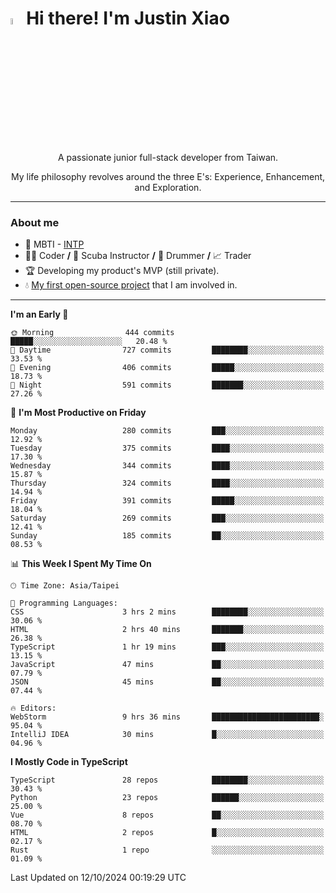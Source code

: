 # <img src="https://media.giphy.com/media/hvRJCLFzcasrR4ia7z/giphy.gif" width="5%">Hi there! I'm Justin Xiao
<p align="center">A passionate junior full-stack developer from Taiwan.  </p>
<p align="center">My life philosophy revolves around the three E's: Experience, Enhancement, and Exploration.</p>

---
### About me
- 👀 MBTI - [INTP](https://www.16personalities.com/intp-personality)
- 👨‍💻 Coder **/** 🤿 Scuba Instructor **/** 🥁 Drummer **/** 📈 Trader
- 🏆 Developing my product's MVP (still private).
- 💧 [My first open-source project](https://github.com/Game-as-a-Service/Game-Lobby-Web) that I am involved in.

---
<!--START_SECTION:waka-->
**I'm an Early 🐤** 

```text
🌞 Morning                444 commits         █████░░░░░░░░░░░░░░░░░░░░   20.48 % 
🌆 Daytime                727 commits         ████████░░░░░░░░░░░░░░░░░   33.53 % 
🌃 Evening                406 commits         █████░░░░░░░░░░░░░░░░░░░░   18.73 % 
🌙 Night                  591 commits         ███████░░░░░░░░░░░░░░░░░░   27.26 % 
```
📅 **I'm Most Productive on Friday** 

```text
Monday                   280 commits         ███░░░░░░░░░░░░░░░░░░░░░░   12.92 % 
Tuesday                  375 commits         ████░░░░░░░░░░░░░░░░░░░░░   17.30 % 
Wednesday                344 commits         ████░░░░░░░░░░░░░░░░░░░░░   15.87 % 
Thursday                 324 commits         ████░░░░░░░░░░░░░░░░░░░░░   14.94 % 
Friday                   391 commits         █████░░░░░░░░░░░░░░░░░░░░   18.04 % 
Saturday                 269 commits         ███░░░░░░░░░░░░░░░░░░░░░░   12.41 % 
Sunday                   185 commits         ██░░░░░░░░░░░░░░░░░░░░░░░   08.53 % 
```


📊 **This Week I Spent My Time On** 

```text
🕑︎ Time Zone: Asia/Taipei

💬 Programming Languages: 
CSS                      3 hrs 2 mins        ████████░░░░░░░░░░░░░░░░░   30.06 % 
HTML                     2 hrs 40 mins       ███████░░░░░░░░░░░░░░░░░░   26.38 % 
TypeScript               1 hr 19 mins        ███░░░░░░░░░░░░░░░░░░░░░░   13.15 % 
JavaScript               47 mins             ██░░░░░░░░░░░░░░░░░░░░░░░   07.79 % 
JSON                     45 mins             ██░░░░░░░░░░░░░░░░░░░░░░░   07.44 % 

🔥 Editors: 
WebStorm                 9 hrs 36 mins       ████████████████████████░   95.04 % 
IntelliJ IDEA            30 mins             █░░░░░░░░░░░░░░░░░░░░░░░░   04.96 % 
```

**I Mostly Code in TypeScript** 

```text
TypeScript               28 repos            ████████░░░░░░░░░░░░░░░░░   30.43 % 
Python                   23 repos            ██████░░░░░░░░░░░░░░░░░░░   25.00 % 
Vue                      8 repos             ██░░░░░░░░░░░░░░░░░░░░░░░   08.70 % 
HTML                     2 repos             █░░░░░░░░░░░░░░░░░░░░░░░░   02.17 % 
Rust                     1 repo              ░░░░░░░░░░░░░░░░░░░░░░░░░   01.09 % 
```




 Last Updated on 12/10/2024 00:19:29 UTC
<!--END_SECTION:waka-->
